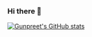 ### Hi there 👋

[![Gunpreet's GitHub stats](https://github-readme-stats.vercel.app/api?username=gunnnu&theme=codeSTACKr&bg_color=00000025&show_icons=true&hide=stars)](https://github.com/gunnnu/)

<!--
stars,commits,prs,issues,contribs
**gunnnu/gunnnu** is a ✨ _special_ ✨ repository because its `README.md` (this file) appears on your GitHub profile.

Here are some ideas to get you started:

- 🔭 I’m currently working on ...
- 🌱 I’m currently learning ...
- 👯 I’m looking to collaborate on ...
- 🤔 I’m looking for help with ...
- 💬 Ask me about ...
- 📫 How to reach me: ...
- 😄 Pronouns: ...
- ⚡ Fun fact: ...
-->
